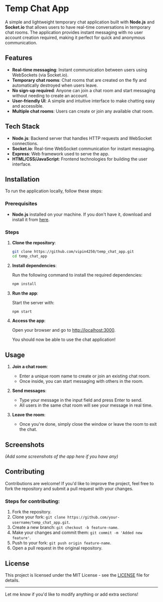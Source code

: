 # Temp Chat App

A simple and lightweight temporary chat application built with **Node.js** and **Socket.io** that allows users to have real-time conversations in temporary chat rooms. The application provides instant messaging with no user account creation required, making it perfect for quick and anonymous communication.

## Features

- **Real-time messaging**: Instant communication between users using WebSockets (via Socket.io).
- **Temporary chat rooms**: Chat rooms that are created on the fly and automatically destroyed when users leave.
- **No sign-up required**: Anyone can join a chat room and start messaging without needing to create an account.
- **User-friendly UI**: A simple and intuitive interface to make chatting easy and accessible.
- **Multiple chat rooms**: Users can create or join any available chat room.

## Tech Stack

- **Node.js**: Backend server that handles HTTP requests and WebSocket connections.
- **Socket.io**: Real-time WebSocket communication for instant messaging.
- **Express**: Web framework used to serve the app.
- **HTML/CSS/JavaScript**: Frontend technologies for building the user interface.

## Installation

To run the application locally, follow these steps:

### Prerequisites

- **Node.js** installed on your machine. If you don't have it, download and install it from [here](https://nodejs.org/).

### Steps

1. **Clone the repository**:

   ```bash
   git clone https://github.com/vipin4250/temp_chat_app.git
   cd temp_chat_app
   ```

2. **Install dependencies**:

   Run the following command to install the required dependencies:

   ```bash
   npm install
   ```

3. **Run the app**:

   Start the server with:

   ```bash
   npm start
   ```

4. **Access the app**:

   Open your browser and go to [http://localhost:3000](http://localhost:3000).

   You should now be able to use the chat application!

## Usage

1. **Join a chat room**: 
   - Enter a unique room name to create or join an existing chat room.
   - Once inside, you can start messaging with others in the room.

2. **Send messages**: 
   - Type your message in the input field and press Enter to send.
   - All users in the same chat room will see your message in real time.

3. **Leave the room**: 
   - Once you're done, simply close the window or leave the room to exit the chat.

## Screenshots

*(Add some screenshots of the app here if you have any)*

## Contributing

Contributions are welcome! If you'd like to improve the project, feel free to fork the repository and submit a pull request with your changes. 

### Steps for contributing:

1. Fork the repository.
2. Clone your fork: `git clone https://github.com/your-username/temp_chat_app.git`.
3. Create a new branch: `git checkout -b feature-name`.
4. Make your changes and commit them: `git commit -m 'Added new feature'`.
5. Push to your fork: `git push origin feature-name`.
6. Open a pull request in the original repository.

## License

This project is licensed under the MIT License - see the [LICENSE](LICENSE) file for details.

---

Let me know if you'd like to modify anything or add extra sections!
